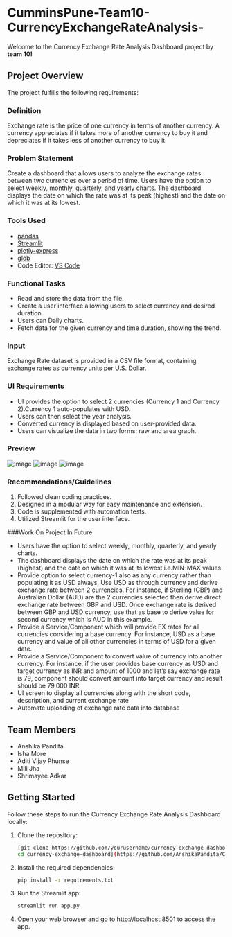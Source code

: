 # CumminsPune-Team10-CurrencyExchangeRateAnalysis-

Welcome to the Currency Exchange Rate Analysis Dashboard project by **team 10!** 

## Project Overview

The project fulfills the following requirements:

### Definition

Exchange rate is the price of one currency in terms of another currency. A currency appreciates if it takes more of another currency to buy it and depreciates if it takes less of another currency to buy it.

### Problem Statement

Create a dashboard that allows users to analyze the exchange rates between two currencies over a period of time. Users have the option to select weekly, monthly, quarterly, and yearly charts. The dashboard displays the date on which the rate was at its peak (highest) and the date on which it was at its lowest.

### Tools Used

- [pandas](https://pandas.pydata.org/)
- [Streamlit](https://streamlit.io/)
- [plotly-express](https://plotly.com/python/plotly-express/)
- [glob](Lib/glob.py)
- Code Editor: [VS Code](https://code.visualstudio.com/)

### Functional Tasks

-  Read and store the data from the file.
-  Create a user interface allowing users to select currency and desired duration.
-  Users can Daily charts.
-  Fetch data for the given currency and time duration, showing the trend.
### Input

Exchange Rate dataset is provided in a CSV file format, containing exchange rates as currency units per U.S. Dollar. 

### UI Requirements

- UI provides the option to select 2 currencies (Currency 1 and Currency 2).Currency 1 auto-populates with USD.
- Users can then select the year analysis.
- Converted currency is displayed based on user-provided data.
- Users can visualize the data in two forms: raw and area graph.
  
### Preview


![image](https://github.com/AnshikaPandita/CumminsPune-Team10-CurrencyExchangeRateAnalysis-/assets/96713901/da3ccdf2-2325-4215-a50c-df69b3b86e56)
![image](https://github.com/AnshikaPandita/CumminsPune-Team10-CurrencyExchangeRateAnalysis-/assets/96713901/75f4f0f0-e602-411c-b395-0391e21c42d3)
![image](https://github.com/AnshikaPandita/CumminsPune-Team10-CurrencyExchangeRateAnalysis-/assets/96713901/a1c16f3b-d7b0-4415-b27e-2baf052c4d25)

### Recommendations/Guidelines

1. Followed clean coding practices.
2. Designed in a modular way for easy maintenance and extension.
3. Code is supplemented with automation tests.
4. Utilized Streamlit for the user interface.

###Work On Project In Future
- Users have the option to select weekly, monthly, quarterly, and yearly charts.
- The dashboard displays the date on which the rate was at its peak (highest) and the date on which it was at its lowest i.e.MIN-MAX values.
- Provide option to select currency-1 also as any currency rather than populating it as USD
always. Use USD as through currency and derive exchange rate between 2 currencies. For
instance, if Sterling (GBP) and Australian Dollar (AUD) are the 2 currencies selected then
derive direct exchange rate between GBP and USD. Once exchange rate is derived between
GBP and USD currency, use that as base to derive value for second currency which is AUD in
this example.
- Provide a Service/Component which will provide FX rates for all currencies considering a
base currency. For instance, USD as a base currency and value of all other currencies in
terms of USD for a given date.
- Provide a Service/Component to convert value of currency into another currency. For
instance, if the user provides base currency as USD and target currency as INR and amount
of 1000 and let’s say exchange rate is 79, component should convert amount into target
currency and result should be 79,000 INR
- UI screen to display all currencies along with the short code, description, and current
exchange rate
- Automate uploading of exchange rate data into database
  
## Team Members

- Anshika Pandita
- Isha More
- Aditi Vijay Phunse
- Mili Jha
- Shrimayee Adkar

## Getting Started

Follow these steps to run the Currency Exchange Rate Analysis Dashboard locally:


1. Clone the repository:

   ```bash
   [git clone https://github.com/yourusername/currency-exchange-dashboard.git
   cd currency-exchange-dashboard](https://github.com/AnshikaPandita/CumminsPune-Team10-Curre)
   
2. Install the required dependencies:

   ```bash
   pip install -r requirements.txt 


3. Run the Streamlit app:

     ```bash
   streamlit run app.py

4. Open your web browser and go to http://localhost:8501 to access the app.




